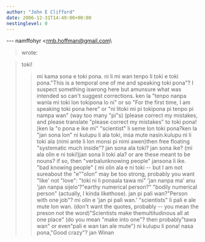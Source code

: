 ```yaml
---
author: "John E Clifford"
date: 2006-12-31T14:49:00+00:00
nestinglevel: 0
---
```

\---
 namffohyr <[rmb.hoffman@gmail.com](mailto://rmb.hoffman@gmail.com)\
> wrote:

> toki!
>> mi kama sona e toki pona.
>ni li mi wan tenpo li toki e toki pona."This is a temporal one of me and speaking toki pona"? I suspect something iswrong here but amunsure what was intended so can't suggest corrections. ken la "tenpo nanpa wanla mi toki lon tokipona lo ni" or so "For the first time, I am speaking toki pona here" or "ni litoki mi pi tokipona pi tenpo pi nampa wan" (way too many "pi"s)
> (please correct my mistakes, and please translate "please correct my
> mistakes" to toki pona! )ken la "o pona e ike mi"
> "scientist" li seme lon toki pona?ken la "jan sona lon"
>ni kulupu li ala toki, insa mute nasin.kulupu ni li toki ala (nimi ante li lon monsi pi nimi awen)then free floating "systematic much inside"?
> jan sona ala toki? jan sona ike? (mi ala olin e ni toki!)jan sona li toki ala? or are these meant to be nouns? if so, then "verbalunknowing people" jansona li ike. "bad knowing people" ( mi olin ala e ni toki --
 but I am not sureabout the "e""olon" may be too strong, probably you want "like' not "love": "toki ni li ponaala tawa mi"
> 'jan nanpa ma' anu 'jan nanpa sijelo'?"earthy numerical person?" "bodily numerical person" (actually, I kinda likethose).
> jan pi pali wan?"Person with one job"?
> mi olin e 'jan pi pali wan.' "scientists" li pali e ale mute lon wan. (don't want the quotes, probably --
 you mean the preson not the word)"Scientists make themultitudinous all at one place" (do you mean "make into one"? then probably"tawa wan" or even"pali e wan tan ale mute")
> ni kulupu li pona!
>> nasa pona,"Good crazy"?
> jan Winan
>>